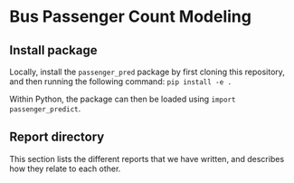 # Bus Passenger Count Modeling
## Install package
Locally, install the `passenger_pred` package by first cloning this repository, and then running the following command:
`pip install -e .`

Within Python, the package can then be loaded using
`import passenger_predict`.

## Report directory
This section lists the different reports that we have written, and describes how they relate to each other.

